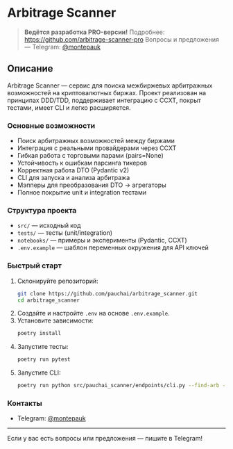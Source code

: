 # Arbitrage Scanner

> **Ведётся разработка PRO-версии!**
> Подробнее: https://github.com/arbitrage-scanner-pro
> Вопросы и предложения — Telegram: [@montepauk](https://t.me/montepauk)

## Описание
Arbitrage Scanner — сервис для поиска межбиржевых арбитражных возможностей на криптовалютных биржах. Проект реализован на принципах DDD/TDD, поддерживает интеграцию с CCXT, покрыт тестами, имеет CLI и легко расширяется.

### Основные возможности
- Поиск арбитражных возможностей между биржами
- Интеграция с реальными провайдерами через CCXT
- Гибкая работа с торговыми парами (pairs=None)
- Устойчивость к ошибкам парсинга тикеров
- Корректная работа DTO (Pydantic v2)
- CLI для запуска и анализа арбитража
- Мэпперы для преобразования DTO → агрегаторы
- Полное покрытие unit и integration тестами

### Структура проекта
- `src/` — исходный код
- `tests/` — тесты (unit/integration)
- `notebooks/` — примеры и эксперименты (Pydantic, CCXT)
- `.env.example` — шаблон переменных окружения для API ключей

### Быстрый старт
1. Склонируйте репозиторий:
   ```bash
   git clone https://github.com/pauchai/arbitrage_scanner.git
   cd arbitrage_scanner
   ```
2. Создайте и настройте `.env` на основе `.env.example`.
3. Установите зависимости:
   ```bash
   poetry install
   ```
4. Запустите тесты:
   ```bash
   poetry run pytest
   ```
5. Запустите CLI:
   ```bash
   poetry run python src/pauchai_scanner/endpoints/cli.py --find-arb --quoted-asset USDT
   ```

### Контакты
- Telegram: [@montepauk](https://t.me/montepauk)

---
Если у вас есть вопросы или предложения — пишите в Telegram!
